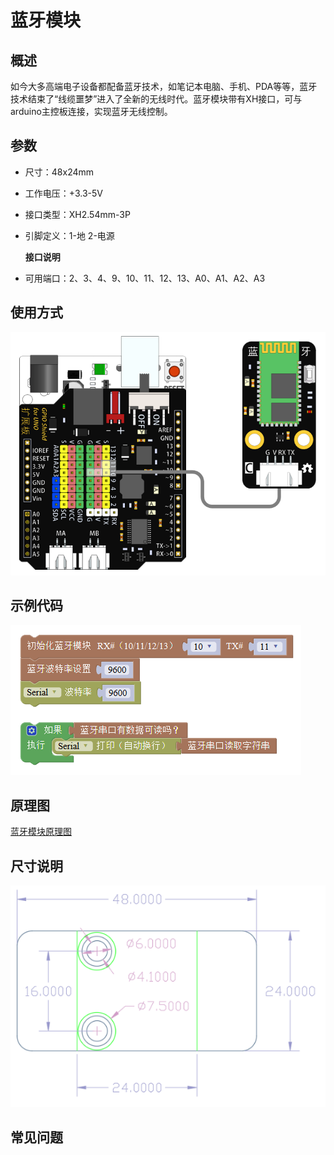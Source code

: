 # 蓝牙模块

## 概述

如今大多高端电子设备都配备蓝牙技术，如笔记本电脑、手机、PDA等等，蓝牙技术结束了“线缆噩梦”进入了全新的无线时代。蓝牙模块带有XH接口，可与arduino主控板连接，实现蓝牙无线控制。

## 参数

* 尺寸：48x24mm
* 工作电压：+3.3-5V
* 接口类型：XH2.54mm-3P
* 引脚定义：1-地 2-电源

  **接口说明**

* 可用端口：2、3、4、9、10、11、12、13、A0、A1、A2、A3

## 使用方式

![](../../.gitbook/assets/arduino-34.png)

## 示例代码

![](../../.gitbook/assets/arduino-89.png)

## 原理图

[蓝牙模块原理图](https://github.com/Haohaodada-official/docs/blob/master/jiao-xue-chan-pin/pdf/yuan-li-tu/%E8%93%9D%E7%89%99%E6%A8%A1%E5%9D%97.pdf)

## 尺寸说明

![](../../.gitbook/assets/arduino-01.png)

## 常见问题

